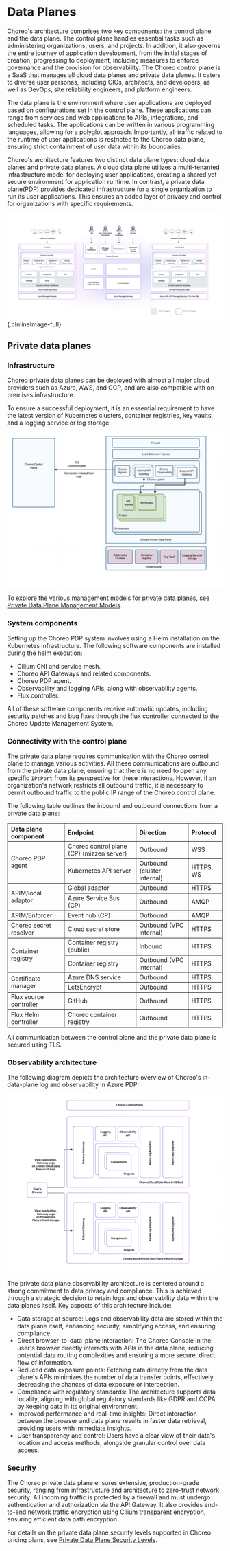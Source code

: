 # Data Planes

Choreo's architecture comprises two key components: the control plane and the data plane. The control plane handles essential tasks such as administering organizations, users, and projects. In addition, it also governs the entire journey of application development, from the initial stages of creation, progressing  to deployment, including measures to enforce governance and the provision for observability. The Choreo control plane is a SaaS that manages all cloud data planes and private data planes. It caters to diverse user personas, including CIOs, architects, and developers, as well as DevOps, site reliability engineers, and platform engineers.

The data plane is the environment where user applications are deployed based on configurations set in the control plane. These applications can range from services and web applications to APIs, integrations, and scheduled tasks. The applications can be written in various programming languages, allowing for a polyglot approach. Importantly, all traffic related to the runtime of user applications is restricted to the Choreo data plane, ensuring strict containment of user data within its boundaries.

Choreo's architecture features two distinct data plane types: cloud data planes and private data planes. A cloud data plane utilizes a multi-tenanted infrastructure model for deploying user applications, creating a shared yet secure environment for application runtime. In contrast, a private data plane(PDP) provides dedicated infrastructure for a single organization to run its user applications. This ensures an added layer of privacy and control for organizations with specific requirements.

![Choreo high-level view](../assets/img/choreo-concepts/high-level-view.png){.cInlineImage-full}


## Private data planes

### Infrastructure

Choreo private data planes can be deployed with almost all major cloud providers such as Azure, AWS, and GCP, and are also compatible with on-premises infrastructure. 

To ensure a successful deployment, it is an essential requirement to have the latest version of Kubernetes clusters, container registries, key vaults, and a logging service or log storage.

![Private data plane architecture](../assets/img/choreo-concepts/private-data-plane-architecture.png)

To explore the various management models for private data planes, see [Private Data Plane Management Models](../references/private-data-plane-management-models.md).

### System components

Setting up the Choreo PDP system involves using a Helm installation on the Kubernetes infrastructure. 
The following software components are installed during the helm execution:
- Cilium CNI and service mesh.
- Choreo API Gateways and related components.
- Choreo PDP agent.
- Observability and logging APIs, along with observability agents.
- Flux controller.

All of these software components receive automatic updates, including security patches and bug fixes through the flux controller connected to the Choreo Update Management System. 

### Connectivity with the control plane

The private data plane requires communication with the Choreo control plane to manage various activities. All these communications are outbound from the private data plane, ensuring that there is no need to open any specific `IP:Port` from its perspective for these interactions. However, if an organization's network restricts all outbound traffic, it is necessary to permit outbound traffic to the public IP range of the Choreo control plane.

The following table outlines the inbound and outbound connections from a private data plane:

<table border=1>
<thead>
<tr>
<th align="left">Data plane component</th>
<th align="left">Endpoint</th>
<th align="left">Direction</th>
<th align="left">Protocol</th>
</tr>
</thead>
<tbody>
<tr>
<td rowspan=2>Choreo PDP agent</td>
<td>Choreo control plane (CP) (mizzen server)</td>
<td>Outbound</td>
<td>WSS</td>
</tr>
<tr>
<td>Kubernetes API server</td>
<td>Outbound (cluster internal)</td>
<td>HTTPS, WS</td>
</tr>
<tr>
<td rowspan=2>APIM/local adaptor</td>
<td>Global adaptor</td>
<td>Outbound</td>
<td>HTTPS</td>
</tr>
<tr>
<td>Azure Service Bus (CP)</td>
<td>Outbound</td>
<td>AMQP</td>
</tr>
<tr>
<td >APIM/Enforcer</td>
<td>Event hub (CP)</td>
<td>Outbound</td>
<td>AMQP</td>
</tr>
<tr>
<td>Choreo secret resolver</td>
<td>Cloud secret store</td>
<td>Outbound (VPC internal)</td>
<td>HTTPS</td>
</tr>
<tr>
<td rowspan=2>Container registry</td>
<td>Container registry (public)</td>
<td>Inbound</td>
<td>HTTPS</td>
</tr>
<tr>
<td>Container registry</td>
<td>Outbound (VPC internal)</td>
<td>HTTPS</td>
</tr>
<tr>
<td rowspan=2>Certificate manager</td>
<td>Azure DNS service</td>
<td>Outbound</td>
<td>HTTPS</td>
</tr>
<tr>
<td>LetsEncrypt</td>
<td>Outbound</td>
<td>HTTPS</td>
</tr>
<tr>
<td>Flux source controller</td>
<td>GitHub</td>
<td>Outbound</td>
<td>HTTPS</td>
</tr>
<tr>
<td>Flux Helm controller</td>
<td>Choreo container registry</td>
<td>Outbound</td>
<td>HTTPS</td>
</tr>
</tbody>
</table> 

All communication between the control plane and the private data plane is secured using TLS.

### Observability architecture

The following diagram depicts the architecture overview of Choreo's in-data-plane log and observability in Azure PDP:

![Observability architecture](../assets/img/choreo-concepts/observability-architecture.png)

The private data plane observability architecture is centered around a strong commitment to data privacy and compliance. This is achieved through a strategic decision to retain logs and observability data within the data planes itself. Key aspects of this architecture include:

- Data storage at source: Logs and observability data are stored within the data plane itself, enhancing security, simplifying access, and ensuring compliance.
- Direct browser-to-data-plane interaction: The Choreo Console in the user's browser directly interacts with APIs in the data plane, reducing potential data routing complexities and ensuring a more secure, direct flow of information.
- Reduced data exposure points: Fetching data directly from the data plane's APIs minimizes the number of data transfer points, effectively decreasing the chances of data exposure or interception.
- Compliance with regulatory standards: The architecture supports data locality, aligning with global regulatory standards like GDPR and CCPA by keeping data in its original environment.
- Improved performance and real-time insights: Direct interaction between the browser and data plane results in faster data retrieval, providing users with immediate insights.
- User transparency and control: Users have a clear view of their data's location and access methods, alongside granular control over data access.

### Security

The Choreo private data plane ensures extensive, production-grade security, ranging from infrastructure and architecture to zero-trust network security. All incoming traffic is protected by a firewall and must undergo authentication and authorization via the API Gateway. It also provides end-to-end network traffic encryption using Cilium transparent encryption, ensuring efficient data path encryption.

For details on the private data plane security levels supported in Choreo pricing plans, see [Private Data Plane Security Levels](../references/private-data-plane-security-levels.md).
